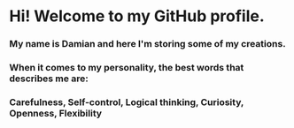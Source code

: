 # Hi! Welcome to my GitHub profile.

### My name is Damian and here I'm storing some of my creations.

### When it comes to my personality, the best words that describes me are:

### ****Carefulness, Self-control, Logical thinking, Curiosity, Openness, Flexibility****
